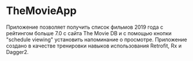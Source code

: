 # TheMovieApp

Приложение позволяет получить список фильмов 2019 года с рейтингом больше 7.0 с сайта The Movie DB и с помощью кнопки "schedule viewing" установить напоминание о просмотре.
Приложение создано в качестве тренировки навыков использования Retrofit, Rx и Dagger2. 


